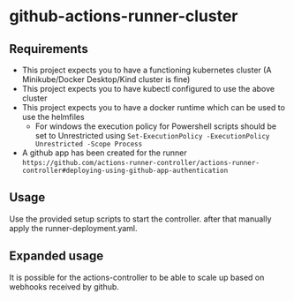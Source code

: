 # github-actions-runner-cluster

## Requirements
- This project expects you to have a functioning kubernetes cluster (A Minikube/Docker Desktop/Kind cluster is fine)
- This project expects you to have kubectl configured to use the above cluster
- This project expects you to have a docker runtime which can be used to use the helmfiles
  - For windows the execution policy for Powershell scripts should be set to Unrestricted using `Set-ExecutionPolicy -ExecutionPolicy Unrestricted -Scope Process`
- A github app has been created for the runner `https://github.com/actions-runner-controller/actions-runner-controller#deploying-using-github-app-authentication`

## Usage
Use the provided setup scripts to start the controller. after that manually apply the runner-deployment.yaml.

## Expanded usage
It is possible for the actions-controller to be able to scale up based on webhooks received by github. 